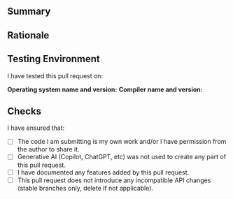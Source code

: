 <!--
Please fill in the template below. It will help us process your pull request a lot faster.
-->

## Summary

<!--
Briefly describe what this pull request changes.
-->

## Rationale

<!--
Describe why you have made this change.
-->

## Testing Environment

<!--
Describe the environment in which you have tested this change:
-->

I have tested this pull request on:

**Operating system name and version:** <!-- e.g. Linux 3.11 -->
**Compiler name and version:** <!-- e.g. GCC 4.2.0 -->

## Checks

<!--
Tick the boxes for the checks you have made.
-->

I have ensured that:

- [ ] The code I am submitting is my own work and/or I have permission from the author to share it.
- [ ] Generative AI (Copilot, ChatGPT, etc) was not used to create any part of this pull request.
- [ ] I have documented any features added by this pull request.
- [ ] This pull request does not introduce any incompatible API changes (stable branches only, delete if not applicable).
